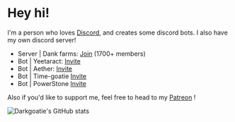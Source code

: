 # Hey hi!
I'm a person who loves [Discord](https://discord.com), and creates some discord bots. I also have my own discord server! 
- Server | Dank farms: [Join](https://dsc.gg/farms) (1700+ members)
- Bot | Yeetaract: [Invite](https://dsc.gg/yeet-giveaways)
- Bot | Aether: [Invite](https://discord.com/oauth2/authorize?client_id=%20805537268349665290&permissions=8&scope=bot%20applications.commands)
- Bot | Time-goatie [Invite](https://discord.com/api/oauth2/authorize?client_id=821735361750892584&permissions=8&scope=bot)
- Bot | PowerStone [Invite](https://discord.com/oauth2/authorize?client_id=838782955597070377&permissions=8&scope=bot)

Also if you'd like to support me, feel free to head to my [Patreon](https://patreon.com/aether1611) !

![Darkgoatie's GitHub stats](https://github-readme-stats.vercel.app/api?username=Darkgoatie&count_private=true&theme=merko&show_invites=true)

